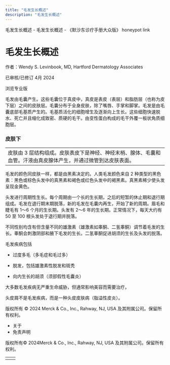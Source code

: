 ```yaml
---
title: "毛发生长概述"
description: "毛发生长概述"
---
```


﻿毛发生长概述 \- 毛发生长概述 \- 《默沙东诊疗手册大众版》 honeypot link

# 毛发生长概述

作者：Wendy S. Levinbook, MD, Hartford Dermatology Associates

已审核/已修订 4月 2024

浏览专业版

毛发由毛囊产生。这些毛囊位于真皮中，真皮是表皮（表层）和脂肪层（也称为皮下层）之间的皮肤层。毛囊分布于全身皮肤，除了嘴唇、手掌和脚掌。毛发是由毛囊底部毛基质产生的。毛基质活化的细胞增生及逐渐向上生长。这些细胞快速脱水、死亡并且缩化成致密、质硬的毛干。由变性蛋白构成的毛干外覆一板状角质细胞层。

### 皮肤下

|     |
| --- |
| 皮肤由 3 层结构组成。皮肤表皮下是神经、神经末梢、腺体、毛囊和血管。汗液由真皮腺体产生，并通过微管到达皮肤表面。<br> |

毛发的颜色同皮肤一样，都是由黑素决定的。人类毛发颜色来自 2 种类型的黑色素：黑色或棕色头发中的真黑素和褐色或红色头发中的褐黑素。真黑素稀少使头发呈现金黄色。

头发进行周期性生长。每个周期由一个长的生长期，之后的短暂的休止期和退行期组成。毛发在退行期末期脱落，新的毛发在毛囊内再生，开始了新的周期。眉毛和睫毛有 1～6 个月的生长期。头发有 2～6 年的生长期。正常情况下，每天大约有 50 至 100 根头发处于退行期并脱落。

不同性别均含有但含量不同的雄激素（雄激素如睾酮、二氢睾酮）调节着毛发的生长。睾酮会刺激阴部和腋下毛发的生长。二氢睾酮促进胡须的生长及头发的脱落。

毛发疾病包括

- 过度多毛（多毛症和毛过多）

- 脱发，包括雄激素性脱发和斑秃

- 向内生长的胡须（须部假性毛囊炎）


大多数毛发疾病无严重生命威胁，但通常影响美容而需要治疗。

头皮屑不是毛发疾病，而是一种头皮皮肤病（脂溢性皮炎）。



版权所有 © 2024
Merck & Co., Inc., Rahway, NJ, USA 及其附属公司。保留所有权利。

- 关于
- 免责声明

版权所有© 2024Merck & Co., Inc., Rahway, NJ, USA 及其附属公司。保留所有权利。

|     |     |
| --- | --- |
|  |  |
